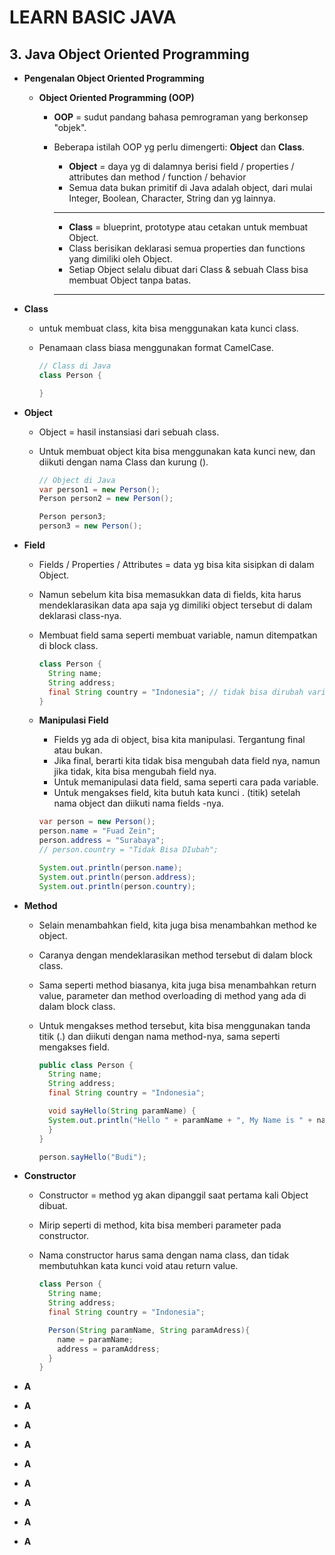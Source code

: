 # LEARN BASIC JAVA

## **3. Java Object Oriented Programming**

- **Pengenalan Object Oriented Programming**

  - **Object Oriented Programming (OOP)**

    - **OOP** = sudut pandang bahasa pemrograman yang berkonsep "objek".
    - Beberapa istilah OOP yg perlu dimengerti: **Object** dan **Class**.

      - **Object** = daya yg di dalamnya berisi field / properties / attributes dan method / function / behavior
      - Semua data bukan primitif di Java adalah object, dari mulai Integer, Boolean, Character, String dan yg lainnya.

      ***

      - **Class** = blueprint, prototype atau cetakan untuk membuat Object.
      - Class berisikan deklarasi semua properties dan functions yang dimiliki oleh Object.
      - Setiap Object selalu dibuat dari Class & sebuah Class bisa membuat Object tanpa batas.

      ***

- **Class**

  - untuk membuat class, kita bisa menggunakan kata kunci class.
  - Penamaan class biasa menggunakan format CamelCase.

    ```java
    // Class di Java
    class Person {

    }
    ```

- **Object**

  - Object = hasil instansiasi dari sebuah class.
  - Untuk membuat object kita bisa menggunakan kata kunci new, dan diikuti dengan nama Class dan kurung ().

    ```java
    // Object di Java
    var person1 = new Person();
    Person person2 = new Person();

    Person person3;
    person3 = new Person();
    ```

- **Field**

  - Fields / Properties / Attributes = data yg bisa kita sisipkan di dalam Object.
  - Namun sebelum kita bisa memasukkan data di fields, kita harus mendeklarasikan data apa saja yg dimiliki object tersebut di dalam deklarasi class-nya.
  - Membuat field sama seperti membuat variable, namun ditempatkan di block class.

    ```java
    class Person {
      String name;
      String address;
      final String country = "Indonesia"; // tidak bisa dirubah variabelnya
    }
    ```

  - **Manipulasi Field**

    - Fields yg ada di object, bisa kita manipulasi. Tergantung final atau bukan.
    - Jika final, berarti kita tidak bisa mengubah data field nya, namun jika tidak, kita bisa mengubah field nya.
    - Untuk memanipulasi data field, sama seperti cara pada variable.
    - Untuk mengakses field, kita butuh kata kunci . (titik) setelah nama object dan diikuti nama fields -nya.

    ```java
    var person = new Person();
    person.name = "Fuad Zein";
    person.address = "Surabaya";
    // person.country = "Tidak Bisa DIubah";

    System.out.println(person.name);
    System.out.println(person.address);
    System.out.println(person.country);
    ```

- **Method**

  - Selain menambahkan field, kita juga bisa menambahkan method ke object.
  - Caranya dengan mendeklarasikan method tersebut di dalam block class.
  - Sama seperti method biasanya, kita juga bisa menambahkan return value, parameter dan method overloading di method yang ada di dalam block class.
  - Untuk mengakses method tersebut, kita bisa menggunakan tanda titik (.) dan diikuti dengan nama method-nya, sama seperti mengakses field.

    ```java
    public class Person {
      String name;
      String address;
      final String country = "Indonesia";

      void sayHello(String paramName) {
      System.out.println("Hello " + paramName + ", My Name is " + name);
      }
    }
    ```

    ```java
    person.sayHello("Budi");
    ```

- **Constructor**
  - Constructor = method yg akan dipanggil saat pertama kali Object dibuat. 
  - Mirip seperti di method, kita bisa memberi parameter pada constructor.
  - Nama constructor harus sama dengan nama class, dan tidak membutuhkan kata kunci void atau return value. 

    ```java
    class Person {
      String name;
      String address;
      final String country = "Indonesia";

      Person(String paramName, String paramAdress){
        name = paramName;
        address = paramAddress;
      }
    }
    ```
- **A**
- **A**
- **A**
- **A**
- **A**
- **A**
- **A**
- **A**
- **A**

